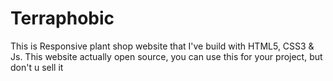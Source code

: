 # Terraphobic
This is Responsive plant shop website that I've build with HTML5, CSS3 &amp; Js. 
This website actually open source, you can use this for your project, but don't u sell it
